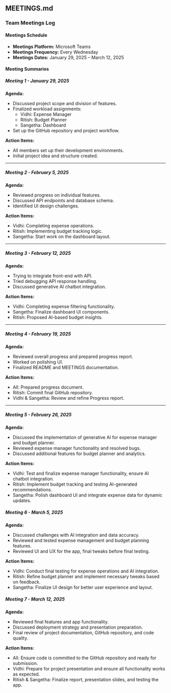 ## **MEETINGS.md**  

### **Team Meetings Log**  

#### **Meetings Schedule**  
- **Meetings Platform:** Microsoft Teams  
- **Meetings Frequency:** Every Wednesday  
- **Meetings Dates:** January 29, 2025 – March 12, 2025  

#### **Meeting Summaries**  

##### **Meeting 1 - January 29, 2025**  
**Agenda:**  
- Discussed project scope and division of features.  
- Finalized workload assignments:  
  - Vidhi: Expense Manager  
  - Ritish: Budget Planner  
  - Sangetha: Dashboard  
- Set up the GitHub repository and project workflow.  

**Action Items:**  
- All members set up their development environments.  
- Initial project idea and structure created.  

---

##### **Meeting 2 - February 5, 2025**  
**Agenda:**  
- Reviewed progress on individual features.  
- Discussed API endpoints and database schema.  
- Identified UI design challenges.  

**Action Items:**  
- Vidhi: Completing expense operations.  
- Ritish: Implementing budget tracking logic.  
- Sangetha: Start work on the dashboard layout.  

---

##### **Meeting 3 - February 12, 2025**  
**Agenda:**  
- Trying to integrate front-end with API.  
- Tried debugging API response handling.  
- Discussed generative AI chatbot integration.  

**Action Items:**  
- Vidhi: Completing expense filtering functionality. 
- Sangetha: Finalize dashboard UI components.  
- Ritish: Proposed AI-based budget insights.  
 
---

##### **Meeting 4 - February 19, 2025**  
**Agenda:**  
- Reviewed overall progress and prepared progress report.  
- Worked on polishing UI.  
- Finalized README and MEETINGS documentation.  

**Action Items:**  
- All: Prepared progress document.  
- Ritish: Commit final GitHub repository.  
- Vidhi & Sangetha: Review and refine Progress report.  

---

##### **Meeting 5 - February 26, 2025**  
**Agenda:**
- Discussed the implementation of generative AI for expense manager and budget planner.
- Reviewed expense manager functionality and resolved bugs.
- Discussed additional features for budget planner and analytics.

**Action Items:**
- Vidhi: Test and finalize expense manager functionality, ensure AI chatbot integration.
- Ritish: Implement budget tracking and testing AI-generated recommendations.
- Sangetha: Polish dashboard UI and integrate expense data for dynamic updates.

##### **Meeting 6 - March 5, 2025**  
**Agenda:**
- Discussed challenges with AI integration and data accuracy.
- Reviewed and tested expense management and budget planning features.
- Reviewed UI and UX for the app, final tweaks before final testing.

**Action Items:**
- Vidhi: Conduct final testing for expense operations and AI integration.
- Ritish: Refine budget planner and implement necessary tweaks based on feedback.
- Sangetha: Finalize UI design for better user experience and layout.

##### **Meeting 7 - March 12, 2025**  
**Agenda:**
- Reviewed final features and app functionality.
- Discussed deployment strategy and presentation preparation.
- Final review of project documentation, GitHub repository, and code quality.

**Action Items:**

- All: Ensure code is committed to the GitHub repository and ready for submission.
- Vidhi: Prepare for project presentation and ensure all functionality works as expected.
- Ritish & Sangetha: Finalize report, presentation slides, and testing the app.
